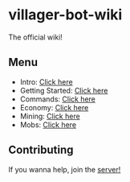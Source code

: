 # villager-bot-wiki
The official wiki!

## Menu

- Intro: [Click here](./1-intro.md)
- Getting Started: [Click here](./2-getting-started.md)
- Commands: [Click here](./3-commands.md)
- Economy: [Click here](./4-economy.md)
- Mining: [Click here](./5-mining.md)
- Mobs: [Click here](./6-mobs.md)

## Contributing
If you wanna help, join the [server!](https://discord.gg/XwgJ69uHQY)

